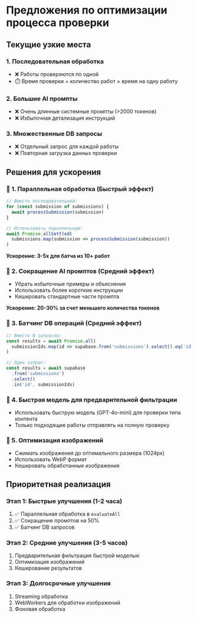 # Предложения по оптимизации процесса проверки

## Текущие узкие места

### 1. Последовательная обработка
- ❌ Работы проверяются по одной
- ⏱️ Время проверки = количество работ × время на одну работу

### 2. Большие AI промпты
- ❌ Очень длинные системные промпты (>2000 токенов)
- ❌ Избыточная детализация инструкций

### 3. Множественные DB запросы
- ❌ Отдельный запрос для каждой работы
- ❌ Повторная загрузка данных проверки

## Решения для ускорения

### 🚀 1. Параллельная обработка (Быстрый эффект)
```typescript
// Вместо последовательной:
for (const submission of submissions) {
  await processSubmission(submission)
}

// Использовать параллельную:
await Promise.allSettled(
  submissions.map(submission => processSubmission(submission))
)
```
**Ускорение: 3-5x для батча из 10+ работ**

### 🚀 2. Сокращение AI промптов (Средний эффект)
- Убрать избыточные примеры и объяснения
- Использовать более короткие инструкции
- Кешировать стандартные части промпта

**Ускорение: 20-30% за счет меньшего количества токенов**

### 🚀 3. Батчинг DB операций (Средний эффект)
```typescript
// Вместо N запросов:
const results = await Promise.all(
  submissionIds.map(id => supabase.from('submissions').select().eq('id', id))
)

// Один запрос:
const results = await supabase
  .from('submissions')
  .select()
  .in('id', submissionIds)
```

### 🚀 4. Быстрая модель для предварительной фильтрации
- Использовать быструю модель (GPT-4o-mini) для проверки типа контента
- Только подходящие работы отправлять на полную проверку

### 🚀 5. Оптимизация изображений
- Сжимать изображения до оптимального размера (1024px)
- Использовать WebP формат
- Кешировать обработанные изображения

## Приоритетная реализация

### Этап 1: Быстрые улучшения (1-2 часа)
1. ✅ Параллельная обработка в `evaluateAll`
2. ✅ Сокращение промптов на 50%
3. ✅ Батчинг DB запросов

### Этап 2: Средние улучшения (3-5 часов)
1. Предварительная фильтрация быстрой моделью
2. Оптимизация изображений
3. Кеширование результатов

### Этап 3: Долгосрочные улучшения
1. Streaming обработка
2. WebWorkers для обработки изображений
3. Фоновая обработка